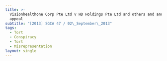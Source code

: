 ```yaml
---
title: >-
  Visionhealthone Corp Pte Ltd v HD Holdings Pte Ltd and others and another
  appeal
subtitle: "[2013] SGCA 47 / 02\_September\_2013"
tags:
  - Tort
  - Conspiracy
  - Tort
  - Misrepresentation
layout: single
---
```


